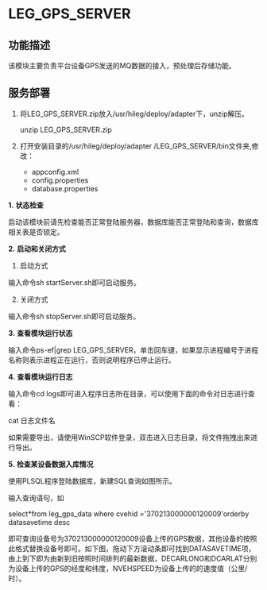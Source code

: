 #  LEG_GPS_SERVER

##  功能描述

该模块主要负责平台设备GPS发送的MQ数据的接入，预处理后存储功能。

## 服务部署

1. 将LEG_GPS_SERVER.zip放入/usr/hileg/deploy/adapter下，unzip解压。

   unzip   LEG_GPS_SERVER.zip   

2. 打开安装目录的/usr/hileg/deploy/adapter /LEG_GPS_SERVER/bin文件夹,修改：
   - appconfig.xml
   - config.properties
   - database.properties



**1.**  **状态检查**

启动该模块前请先检查能否正常登陆服务器，数据库能否正常登陆和查询，数据库相关表是否锁定。

**2.**  **启动和关闭方式**

1)   启动方式

输入命令sh startServer.sh即可启动服务。

2)   关闭方式

输入命令sh stopServer.sh即可启动服务。

**3.**  **查看模块运行状态**

输入命令ps-ef|grep LEG_GPS_SERVER，单击回车键，如果显示进程编号于进程名称则表示进程正在运行，否则说明程序已停止运行。

**4.**  **查看模块运行日志**

输入命令cd logs即可进入程序日志所在目录，可以使用下面的命令对日志进行查看：

cat 日志文件名

如果需要导出，请使用WinSCP软件登录，双击进入日志目录，将文件拖拽出来进行导出。

**5.**  **检查某设备数据入库情况**

使用PLSQL程序登陆数据库，新建SQL查询如图所示。

   

输入查询语句，如

select*from leg_gps_data where cvehid ='370213000000120009'orderby datasavetime desc

即可查询设备号为370213000000120009设备上传的GPS数据，其他设备的按照此格式替换设备号即可。如下图，拖动下方滚动条即可找到DATASAVETIME项，由上到下即为由新到旧按照时间排列的最新数据，DECARLONG和DCARLAT分别为设备上传的GPS的经度和纬度，NVEHSPEED为设备上传的的速度值（公里/时）。

   